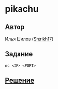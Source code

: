 ﻿# pikachu

## Автор
Илья Шилов ([Shtrikh17](https://github.com/Shtrikh17))

## Задание
```
nc <IP> <PORT>
```

## [Решение](SOLUTION.md)
